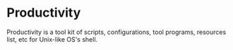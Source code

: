 Productivity
============

Productivity is a tool kit of scripts, configurations, tool programs, resources list, etc for Unix-like OS's shell.

